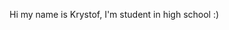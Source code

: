 Hi my name is Krystof, I'm student in high school :)

<!---
SpootyIsBest/SpootyIsBest is a ✨ special ✨ repository because its `README.md` (this file) appears on your GitHub profile.
You can click the Preview link to take a look at your changes.
--->

